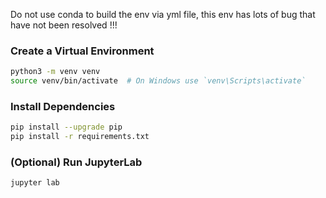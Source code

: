 Do not use conda to build the env via yml file, this env has lots of bug that have not been resolved !!!

### **Create a Virtual Environment**

```bash
python3 -m venv venv
source venv/bin/activate  # On Windows use `venv\Scripts\activate`
```

### **Install Dependencies**

```bash
pip install --upgrade pip
pip install -r requirements.txt
```

### **(Optional) Run JupyterLab**

```bash
jupyter lab
```
